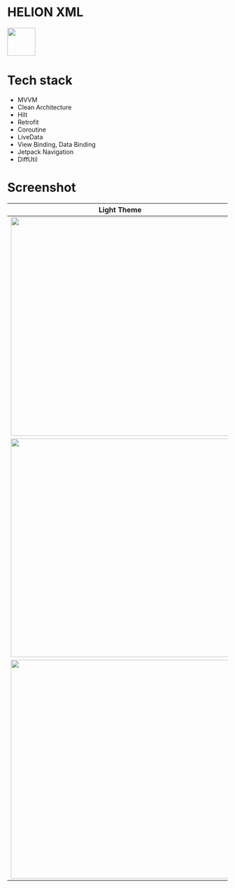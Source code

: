 # HELION XML
<img width="64" src="https://user-images.githubusercontent.com/78376240/132124328-fe024d2a-03d1-4402-a15e-0b84c60cb7d4.PNG">

# Tech stack
- MVVM
- Clean Architecture
- Hilt
- Retrofit
- Coroutine
- LiveData
- View Binding, Data Binding
- Jetpack Navigation
- DiffUtil

# Screenshot
| Light Theme | Dark Theme |
| ----------- | ---------- |
| <img height="500" src="https://user-images.githubusercontent.com/78376240/132124348-8d3af76b-5278-47b3-94c9-3e77fb1631f0.png"> | <img height="500" src="https://user-images.githubusercontent.com/78376240/132124354-a33897ec-224e-495f-bb9a-433932beda7c.png"> |
| <img height="500" src="https://user-images.githubusercontent.com/78376240/132124358-90d659fa-b7a3-49a5-b758-efdc90fba928.png"> | <img height="500" src="https://user-images.githubusercontent.com/78376240/132124360-1566b1dc-3b64-4116-949e-55db0a5ac331.png"> |
| <img height="500" src="https://user-images.githubusercontent.com/78376240/132124363-2cad4aed-f872-46b3-9e3c-3b9183638048.png"> | <img height="500" src="https://user-images.githubusercontent.com/78376240/132124364-70835769-6bc7-44ad-bdad-25a9f45b838d.png"> |
